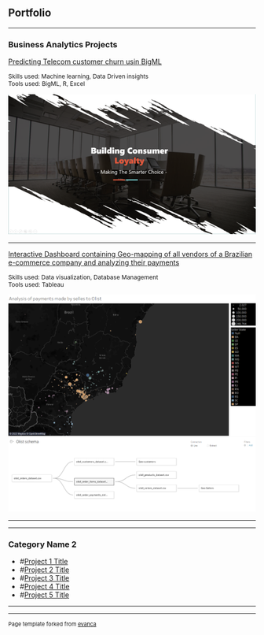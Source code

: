## Portfolio

---

### Business Analytics Projects

[Predicting Telecom customer churn usin BigML](/pdf/bigML1.pdf)
<br><p style="font-size:12px"> Skills used: Machine learning, Data Driven insights
<br>Tools used: BigML, R, Excel </p>

<img src="images/BigML_1.png?raw=true"/>

---
[Interactive Dashboard containing Geo-mapping of all vendors of a Brazilian e-commerce company and analyzing their payments](https://public.tableau.com/app/profile/dhananjay.singh3797)
<br><p style="font-size:12px"> Skills used: Data visualization, Database Management
<br>Tools used: Tableau </p>
<img src="images/brazil.png?raw=true" alt="Map of brazilian e commerce vendors"/>
<img src="images/Schema.PNG?raw=true" alt="Data Schema for Olist database"/>

---


---

### Category Name 2

- #[Project 1 Title](http://example.com/)
- #[Project 2 Title](http://example.com/)
- #[Project 3 Title](http://example.com/)
- #[Project 4 Title](http://example.com/)
- #[Project 5 Title](http://example.com/)

---




---
<p style="font-size:11px">Page template forked from <a href="https://github.com/evanca/quick-portfolio">evanca</a></p>
<!-- Remove above link if you don't want to attibute -->
